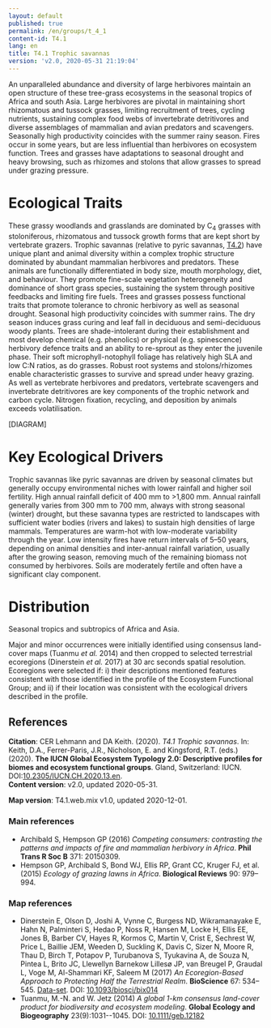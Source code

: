 ```yaml
---
layout: default
published: true
permalink: /en/groups/t_4_1
content-id: T4.1
lang: en
title: T4.1 Trophic savannas
version: 'v2.0, 2020-05-31 21:19:04'
---
```


An unparalleled abundance and diversity of large herbivores maintain an open structure of these tree-grass ecosystems in the seasonal tropics of Africa and south Asia. Large herbivores are pivotal in maintaining short rhizomatous and tussock grasses, limiting recruitment of trees, cycling nutrients, sustaining complex food webs of invertebrate detritivores and diverse assemblages of mammalian and avian predators and scavengers. Seasonally high productivity coincides with the summer rainy season. Fires occur in some years, but are less influential than herbivores on ecosystem function. Trees and grasses have adaptations to seasonal drought and heavy browsing, such as rhizomes and stolons that allow grasses to spread under grazing pressure.

# Ecological Traits
 
These grassy woodlands and grasslands are dominated by C<sub>4</sub> grasses with stoloniferous, rhizomatous and tussock growth forms that are kept short by vertebrate grazers. Trophic savannas (relative to pyric savannas, [T4.2](/explore/groups/T4.2)) have unique plant and animal diversity within a complex trophic structure dominated by abundant mammalian herbivores and predators. These animals are functionally differentiated in body size, mouth morphology, diet, and behaviour. They promote fine-scale vegetation heterogeneity and dominance of short grass species, sustaining the system through positive feedbacks and limiting fire fuels. Trees and grasses possess functional traits that promote tolerance to chronic herbivory as well as seasonal drought. Seasonal high productivity coincides with summer rains. The dry season induces grass curing and leaf fall in deciduous and semi-deciduous woody plants. Trees are shade-intolerant during their establishment and most develop chemical (e.g. phenolics) or physical (e.g. spinescence) herbivory defence traits and an ability to re-sprout as they enter the juvenile phase. Their soft microphyll-notophyll foliage has relatively high SLA and low C:N ratios, as do grasses. Robust root systems and stolons/rhizomes enable characteristic grasses to survive and spread under heavy grazing. As well as vertebrate herbivores and predators, vertebrate scavengers and invertebrate detritivores are key components of the trophic network and carbon cycle. Nitrogen fixation, recycling, and deposition by animals exceeds volatilisation.

[DIAGRAM]

# Key Ecological Drivers
 
Trophic savannas like pyric savannas are driven by seasonal climates but generally occupy environmental niches with lower rainfall and higher soil fertility. High annual rainfall deficit of 400 mm to >1,800 mm. Annual rainfall generally varies from 300 mm to 700 mm, always with strong seasonal (winter) drought, but these savanna types are restricted to landscapes with sufficient water bodies (rivers and lakes) to sustain high densities of large mammals. Temperatures are warm-hot with low-moderate variability through the year. Low intensity fires have return intervals of 5–50 years, depending on animal densities and inter-annual rainfall variation, usually after the growing season, removing much of the remaining biomass not consumed by herbivores. Soils are moderately fertile and often have a significant clay component.
 
# Distribution
 
Seasonal tropics and subtropics of Africa and Asia.

Major and minor occurrences were initially identified using consensus land-cover maps (Tuanmu _et al._ 2014) and then cropped to selected terrestrial ecoregions (Dinerstein _et al._ 2017) at 30 arc seconds spatial resolution. Ecoregions were selected if: i) their descriptions mentioned features consistent with those identified in the profile of the Ecosystem Functional Group; and ii) if their location was consistent with the ecological drivers described in the profile.

## References

**Citation**: CER Lehmann and DA Keith. (2020). *T4.1 Trophic savannas*. In: Keith, D.A., Ferrer-Paris, J.R., Nicholson, E. and Kingsford, R.T. (eds.) (2020). **The IUCN Global Ecosystem Typology 2.0: Descriptive profiles for biomes and ecosystem functional groups**. Gland, Switzerland: IUCN. DOI:[10.2305/IUCN.CH.2020.13.en](https://doi.org/10.2305/IUCN.CH.2020.13.en).  
**Content version**: v2.0, updated 2020-05-31.

**Map version**: T4.1.web.mix v1.0, updated 2020-12-01.

### Main references
* Archibald S, Hempson GP  (2016) *Competing consumers: contrasting the patterns and impacts of fire and mammalian herbivory in Africa*. **Phil Trans R Soc B** 371: 20150309.
* Hempson GP, Archibald S, Bond WJ, Ellis RP, Grant CC, Kruger FJ, et al.  (2015) *Ecology of grazing lawns in Africa*. **Biological Reviews** 90: 979–994.

### Map references
* Dinerstein E, Olson D, Joshi A, Vynne C, Burgess ND, Wikramanayake E, Hahn N, Palminteri S, Hedao P, Noss R, Hansen M, Locke H, Ellis EE, Jones B, Barber CV, Hayes R, Kormos C, Martin V, Crist E, Sechrest W, Price L, Baillie JEM, Weeden D, Suckling K, Davis C, Sizer N, Moore R, Thau D, Birch T, Potapov P, Turubanova S, Tyukavina A, de Souza N, Pintea L, Brito JC, Llewellyn Barnekow Lillesø JP, van Breugel P, Graudal L, Voge M, Al-Shammari KF, Saleem M  (2017) *An Ecoregion-Based Approach to Protecting Half the Terrestrial Realm*. **BioScience** 67: 534–545. [Data-set](https://ecoregions2017.appspot.com/). DOI: [10.1093/biosci/bix014](http://doi.org/10.1093/biosci/bix014)
* Tuanmu, M.-N. and W. Jetz (2014) *A global 1-km consensus land-cover product for biodiversity and ecosystem modeling*. **Global Ecology and Biogeography** 23(9):1031--1045. DOI: [10.1111/geb.12182](http://doi.org/10.1111/geb.12182)
